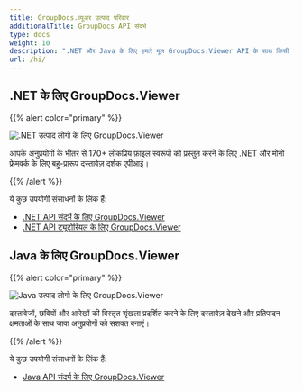 ```yaml
---
title: GroupDocs.व्यूअर उत्पाद परिवार
additionalTitle: GroupDocs API संदर्भ
type: docs
weight: 10
description: ".NET और Java के लिए हमारे मूल GroupDocs.Viewer API के साथ किसी भी क्रॉस प्लेटफ़ॉर्म एप्लिकेशन में दस्तावेज़ या छवि देखने को गति दें और सरल बनाएं"
url: /hi/
---
```


## .NET के लिए GroupDocs.Viewer

{{% alert color="primary" %}} 

![.NET उत्पाद लोगो के लिए GroupDocs.Viewer](../gdocs_net.png)

आपके अनुप्रयोगों के भीतर से 170+ लोकप्रिय फ़ाइल स्वरूपों को प्रस्तुत करने के लिए .NET और मोनो फ्रेमवर्क के लिए बहु-प्रारूप दस्तावेज़ दर्शक एपीआई।

{{% /alert %}} 

ये कुछ उपयोगी संसाधनों के लिंक हैं:

- [.NET API संदर्भ के लिए GroupDocs.Viewer](/viewer/hi/net/)
- [.NET API ट्यूटोरियल के लिए GroupDocs.Viewer](https://tutorials.groupdocs.com/viewer/hi/net/)


## Java के लिए GroupDocs.Viewer

{{% alert color="primary" %}}

![Java उत्पाद लोगो के लिए GroupDocs.Viewer](../gdocs_java.png)

दस्तावेजों, छवियों और आरेखों की विस्तृत श्रृंखला प्रदर्शित करने के लिए दस्तावेज़ देखने और प्रतिपादन क्षमताओं के साथ जावा अनुप्रयोगों को सशक्त बनाएं।

{{% /alert %}}

ये कुछ उपयोगी संसाधनों के लिंक हैं:

- [Java API संदर्भ के लिए GroupDocs.Viewer](/viewer/java/)

